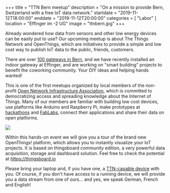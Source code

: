 +++
title = "TTN Bern meetup"
description = "On a mission to provide Bern, Switzerland with a free IoT data network."
startdate = "2019-11-12T18:00:00"
enddate = "2019-11-12T20:00:00"
categories = [ "Labor" ]
location = "Effinger im -2 UG"
image = "ttnbern.jpg"
+++

<div class="lead">
Already wondered how data from sensors and other low energy devices can be easily put to use? Our upcoming meetup is about The Things Network and OpenThings, which are initiatives to provide a simple and low cost way to publish IoT data to the public, friends, customers.
</div>

There are over [100 gateways in Bern](https://www.thethingsnetwork.org/community/Bern/), and we have recently installed an indoor gateway at Effinger, and are working on "smart building" projects to benefit the coworking community. Your DIY ideas and helping hands wanted!

This is one of the first meetups organized by local members of the non-profit [Open Network Infrastructure Association](https://opennetworkinfrastructure.org/), which is committed to democratizing access and spreading knowledge about the Internet of Things. Many of our members are familiar with building low cost devices, use platforms like Arduino and Raspberry Pi, make prototypes at [hackathons](https://now.makezurich.ch/) and [FabLabs](https://fablab-bern.ch/), connect their applications and share their data on open platforms.

![](https://ttnstaticfile.blob.core.windows.net/media/posts/c6962953b7a14e5492a25edee3930ac4.large.png)

Within this hands-on event we will give you a tour of the brand new OpenThings! platform, which allows you to instantly visualize your IoT projects. It is based on thingsboard community edition, a very powerful data acquisition, storage and dashboard solution. Feel free to check the potential at https://thingsboard.io

Please bring your laptop and, if you have one, a [TTN-capable device](https://www.thethingsnetwork.org/docs/devices/) with you. Of course, if you don't have access to a running device, we will provide you a data stream from one of ours... and yes, we speak German, French and English!
